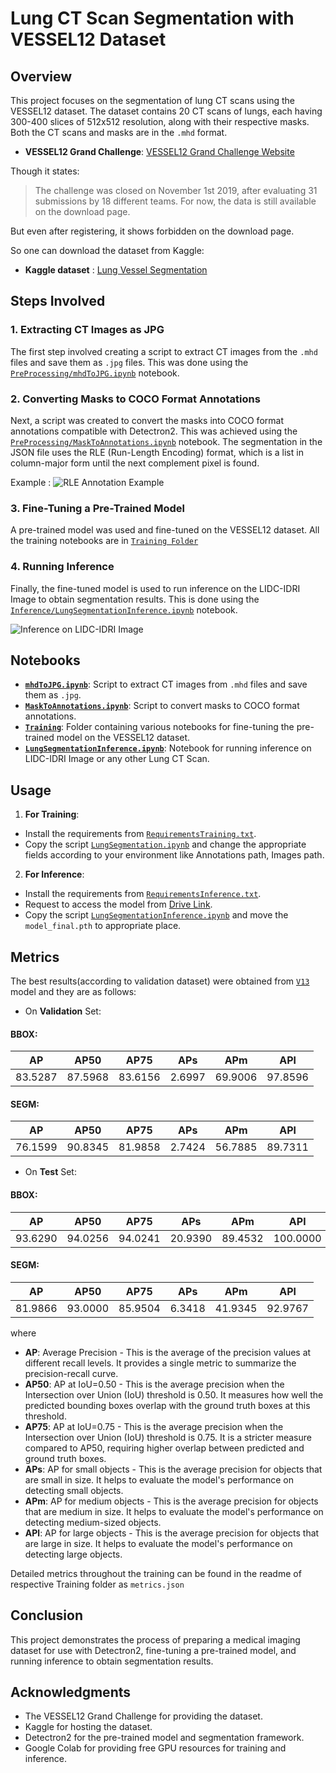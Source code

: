 # Lung CT Scan Segmentation with VESSEL12 Dataset

## Overview

This project focuses on the segmentation of lung CT scans using the VESSEL12 dataset. The dataset contains 20 CT scans of lungs, each having 300-400 slices of 512x512 resolution, along with their respective masks. Both the CT scans and masks are in the `.mhd` format.

- **VESSEL12 Grand Challenge**: [VESSEL12 Grand Challenge Website](https://vessel12.grand-challenge.org/)

Though it states:
> The challenge was closed on November 1st 2019, after evaluating 31 submissions by 18 different teams. For now, the data is still available on the download page.

But even after registering, it shows forbidden on the download page.

So one can download the dataset from Kaggle:
- **Kaggle dataset** : [Lung Vessel Segmentation](https://www.kaggle.com/datasets/andrewmvd/lung-vessel-segmentation)



## Steps Involved

### 1. Extracting CT Images as JPG

The first step involved creating a script to extract CT images from the `.mhd` files and save them as `.jpg` files. This was done using the [`PreProcessing/mhdToJPG.ipynb`](PreProcessing/mhdToJPG.ipynb) notebook.

### 2. Converting Masks to COCO Format Annotations

Next, a script was created to convert the masks into COCO format annotations compatible with Detectron2. This was achieved using the  [`PreProcessing/MaskToAnnotations.ipynb`](PreProcessing/MaskToAnnotations.ipynb) notebook. The segmentation in the JSON file uses the RLE (Run-Length Encoding) format, which is a list in column-major form until the next complement pixel is found.

Example :
![RLE Annotation Example][1]


[1]: https://i.sstatic.net/Knq3CjpG.png

### 3. Fine-Tuning a Pre-Trained Model

A pre-trained model was used and fine-tuned on the VESSEL12 dataset. All the training notebooks are in [`Training Folder`](Training)

### 4. Running Inference

Finally, the fine-tuned model is used to run inference on the LIDC-IDRI Image to obtain segmentation results. This is done using the [`Inference/LungSegmentationInference.ipynb`](Inference/LungSegmentationInference.ipynb) notebook.

 ![Inference on LIDC-IDRI Image][2]


[2]: https://i.sstatic.net/51ZnLyEH.png


## Notebooks

- **[`mhdToJPG.ipynb`](PreProcessing/mhdToJPG.ipynb)**: Script to extract CT images from `.mhd` files and save them as `.jpg`.
- **[`MaskToAnnotations.ipynb`](PreProcessing/MaskToAnnotations.ipynb)**: Script to convert masks to COCO format annotations.
- **[`Training`](Training)**: Folder containing various notebooks for fine-tuning the pre-trained model on the VESSEL12 dataset.
- **[`LungSegmentationInference.ipynb`](Inference/LungSegmentationInference.ipynb)**: Notebook for running inference on LIDC-IDRI Image or any other Lung CT Scan.


## Usage

1. **For Training**: 
- Install the requirements from [`RequirementsTraining.txt`](Training/RequirementsTraining.txt).
- Copy the script [`LungSegmentation.ipynb`](Training/V13/LungSegmentation.ipynb) and change the appropriate fields according to your environment like Annotations path, Images path.

2. **For Inference**: 
- Install the requirements from [`RequirementsInference.txt`](Inference/RequirementsInference.txt).
- Request to access the model from [Drive Link](https://drive.google.com/file/d/1d0bhKc5xJjyFNemzDGF7eyx_pctgqUy4/view?usp=sharing).
- Copy the script [`LungSegmentationInference.ipynb`](Inference/LungSegmentationInference.ipynb) and move the `model_final.pth` to appropriate place.

## Metrics

The best results(according to validation dataset) were obtained from [`V13`](Training/V13) model and they are as follows:

- On **Validation** Set:

#### BBOX:
| AP     | AP50   | AP75   | APs    | APm    | APl    |
|--------|--------|--------|--------|--------|--------|
| 83.5287| 87.5968| 83.6156| 2.6997 | 69.9006| 97.8596|

#### SEGM:
| AP     | AP50   | AP75   | APs    | APm    | APl    |
|--------|--------|--------|--------|--------|--------|
| 76.1599| 90.8345| 81.9858| 2.7424 | 56.7885| 89.7311|

- On **Test** Set:

#### BBOX:
| AP     | AP50   | AP75   | APs    | APm    | APl    |
|--------|--------|--------|--------|--------|--------|
| 93.6290| 94.0256| 94.0241| 20.9390| 89.4532| 100.0000|

#### SEGM:
| AP     | AP50   | AP75   | APs    | APm    | APl    |
|--------|--------|--------|--------|--------|--------|
| 81.9866| 93.0000| 85.9504| 6.3418 | 41.9345| 92.9767|


where
- **AP**: Average Precision - This is the average of the precision values at different recall levels. It provides a single metric to summarize the precision-recall curve.
- **AP50**: AP at IoU=0.50 - This is the average precision when the Intersection over Union (IoU) threshold is 0.50. It measures how well the predicted bounding boxes overlap with the ground truth boxes at this threshold.
- **AP75**: AP at IoU=0.75 - This is the average precision when the Intersection over Union (IoU) threshold is 0.75. It is a stricter measure compared to AP50, requiring higher overlap between predicted and ground truth boxes.
- **APs**: AP for small objects - This is the average precision for objects that are small in size. It helps to evaluate the model's performance on detecting small objects.
- **APm**: AP for medium objects - This is the average precision for objects that are medium in size. It helps to evaluate the model's performance on detecting medium-sized objects.
- **APl**: AP for large objects - This is the average precision for objects that are large in size. It helps to evaluate the model's performance on detecting large objects.

Detailed metrics throughout the training can be found in the readme of respective Training folder as `metrics.json`

## Conclusion

This project demonstrates the process of preparing a medical imaging dataset for use with Detectron2, fine-tuning a pre-trained model, and running inference to obtain segmentation results.

## Acknowledgments

- The VESSEL12 Grand Challenge for providing the dataset.
- Kaggle for hosting the dataset.
- Detectron2 for the pre-trained model and segmentation framework.
- Google Colab for providing free GPU resources for training and inference.
